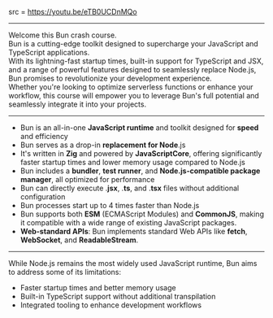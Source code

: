 src = https://youtu.be/eTB0UCDnMQo

---

Welcome this Bun crash course.  
Bun is a cutting-edge toolkit designed to supercharge your JavaScript and TypeScript applications.  
With its lightning-fast startup times, built-in support for TypeScript and JSX, and a range of powerful features designed to seamlessly replace Node.js, Bun promises to revolutionize your development experience.  
Whether you're looking to optimize serverless functions or enhance your workflow, this course will empower you to leverage Bun's full potential and seamlessly integrate it into your projects.

---

- Bun is an all-in-one **JavaScript runtime** and toolkit designed for **speed** and efficiency
- Bun serves as a drop-in **replacement for Node**.js
- It's written in **Zig** and powered by **JavaScriptCore**, offering significantly faster startup times and lower memory usage compared to Node.js
- Bun includes a **bundler**, **test runner**, and **Node.js-compatible package manager**, all optimized for performance
- Bun can directly execute .**jsx**, .**ts**, and .**tsx** files without additional configuration
- Bun processes start up to 4 times faster than Node.js
- Bun supports both **ESM** (ECMAScript Modules) and **CommonJS**, making it compatible with a wide range of existing JavaScript packages.
- **Web-standard APIs**: Bun implements standard Web APIs like **fetch**, **WebSocket**, and **ReadableStream**.

---

While Node.js remains the most widely used JavaScript runtime, Bun aims to address some of its limitations:
- Faster startup times and better memory usage
- Built-in TypeScript support without additional transpilation
- Integrated tooling to enhance development workflows

